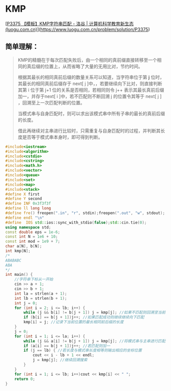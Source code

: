 # KMP

[[P3375 【模板】KMP字符串匹配 - 洛谷 | 计算机科学教育新生态 (luogu.com.cn)](https://www.luogu.com.cn/problem/solution/P3375)](https://www.luogu.com.cn/problem/solution/P3375)

## 简单理解：

> KMP的精髓在于每次匹配失败后，由一个相同的真前缀直接转移至一个相同的真后缀的位置上，从而省略了大量的无用比对，节约时间。
>
> 根据其最长的相同真前后缀的数量关系可以知道，当字符串位于第 **j** 位时，其最长的相同真前后缀存于 next[ j ]中，，若要继续向下比对，则直接判断其第 i 位于第 j+1 位的关系是否相同，若相同则令 j++ 表示其最长真前后缀加一，并存于next[ i ]中，若不匹配则不断回溯  j 的位置令其等于 next[ j ] ，回溯至上一次匹配判断的位置。
>
> 当模式串与自身匹配时，则可以求出该模式串中所有子串的最长的真前后缀的长度。
>
> 借此再继续对主串进行比较时，只需重复与自身匹配时的过程，并判断其长度是否等于模式串本身时，即可得到判断。



```c++
#include<iostream>
#include<algorithm>
#include<cstdio>
#include<cstring>
#include<math.h>
#include<vector>
#include<queue>
#include<set>
#include<map>
#include<stack>
#define X first
#define Y second
#define INF 0x3f3f3f
#define ll long long
#define fre() freopen(".in", "r", stdin);freopen(".out", "w", stdout);
#define endl "\n"
#define  IOS std::ios::sync_with_stdio(false);std::cin.tie(0);
using namespace std;
const double eps = 1e-6;
const int N = 1e6 + 10;
const int mod = 1e9 + 7;
char a[N], b[N];
int kmp[N];
/*
ABABABC
ABA
*/
int main() {
	//字符串下标从一开始
	cin >> a + 1;
	cin >> b + 1;
	int la = strlen(a + 1);
	int lb = strlen(b + 1);
	int j = 0;
	for (int i = 2; i <= lb; i++) {
		while (j && b[i] != b[j + 1]) j = kmp[j]; //如果不匹配则回溯至当前位置所匹配的最长相同前后缀的长度的下表为位置
		if (b[i] == b[j + 1])j++; //如果匹配成功则继续继续向下匹配
		kmp[i] = j; //记录下当前位置的最长相同前后缀的长度
	}
	j = 0;
	for (int i = 1; i <= la; i++) {
		while (j && a[i] != b[j + 1]) j = kmp[j]; //将模式串与主串进行匹配，如不匹配则回溯
		if (a[i] == b[j + 1])j++; //若匹配则加一
		if (j == lb) { //若长度与模式串长度相等则输出相应的坐标位置
			cout << i - lb + 1 << endl;
			j = kmp[j]; //继续回溯搜索
		}
	}
	for (int i = 1; i <= lb; i++)cout << kmp[i] << " ";
	return 0;
}
```

